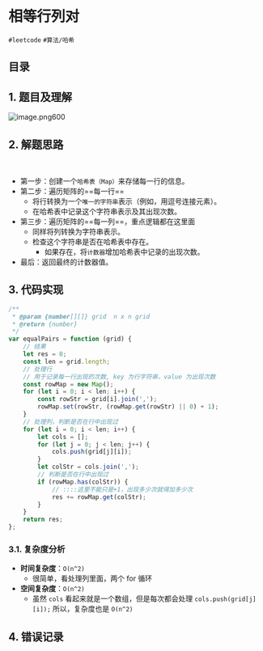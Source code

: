 
# 相等行列对

`#leetcode`  `#算法/哈希` 


## 目录
<!-- toc -->
 ## 1. 题目及理解 

![image.png600](https://832-1310531898.cos.ap-beijing.myqcloud.com/202407260948859.png?imageSlim)

## 2. 解题思路
 
- 第一步：创建一个`哈希表（Map）`来存储每一行的信息。 
- 第二步：遍历矩阵的==每一行==
	- 将行转换为一个`唯一的字符串`表示（例如，用逗号连接元素）。
	- 在哈希表中记录这个字符串表示及其出现次数。 
- 第三步：遍历矩阵的==每一列==，重点逻辑都在这里面
	- 同样将列转换为字符串表示。
	- 检查这个字符串是否在哈希表中存在。
		- 如果存在，将`计数器`增加哈希表中记录的出现次数。 
- 最后：返回最终的计数器值。

## 3. 代码实现

```javascript
/**  
 * @param {number[][]} grid  n x n grid  
 * @return {number}  
 */  
var equalPairs = function (grid) {  
    // 结果  
    let res = 0;  
    const len = grid.length;  
    // 处理行  
    // 用于记录每一行出现的次数, key 为行字符串，value 为出现次数  
    const rowMap = new Map();  
    for (let i = 0; i < len; i++) {  
        const rowStr = grid[i].join(',');  
        rowMap.set(rowStr, (rowMap.get(rowStr) || 0) + 1);  
    }  
    // 处理列，判断是否在行中出现过  
    for (let i = 0; i < len; i++) {  
        let cols = [];  
        for (let j = 0; j < len; j++) {  
            cols.push(grid[j][i]);  
        }  
        let colStr = cols.join(',');  
        // 判断是否在行中出现过  
        if (rowMap.has(colStr)) {  
            // ::::这里不能只是+1，出现多少次就得加多少次  
            res += rowMap.get(colStr);  
        }  
    }  
    return res;  
};
```

### 3.1. 复杂度分析

- **时间复杂度**：`O(n^2)`
	- 很简单，看处理列里面，两个 for 循环
- **空间复杂度**：`O(n^2)`
	- 虽然 `cols` 看起来就是一个数组，但是每次都会处理  `cols.push(grid[j][i]);` 所以，复杂度也是 `O(n^2)`

## 4. 错误记录